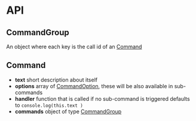 # API

## CommandGroup 
An object where each key is the call id of an [Command](#Command)

## Command
- **text** short description about itself
- **options** array of [CommandOption](#CommandOption), these will be also available in sub-commands 
- **handler** function that is called if no sub-command is triggered defaults to `console.log(this.text )`
- **commands** object of type [CommandGroup](#CommandGroup)
